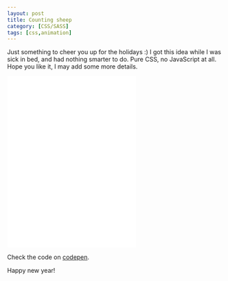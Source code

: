 ```yaml
---
layout: post
title: Counting sheep
category: [CSS/SASS]
tags: [css,animation]
---
```


Just something to cheer you up for the holidays :)
I got this idea while I was sick in bed, and had nothing smarter to do.
Pure CSS, no JavaScript at all. Hope you like it, I may add some more details.

<iframe
height='400px'
scrolling='no'
src='//codepen.io/stanko/embed/BQgZda/?height=400&theme-id=light&default-tab=result' frameborder='no'
allowtransparency='true'
allowfullscreen='true'>
See the Pen <a href='http://codepen.io/stanko/pen/BQgZda/'>Counting sheep</a> by Stanko (<a href='http://codepen.io/stanko'>@stanko</a>) on <a href='http://codepen.io'>CodePen</a>.
</iframe>

Check the code on [codepen](http://codepen.io/stanko/pen/BQgZda/).

Happy new year!
